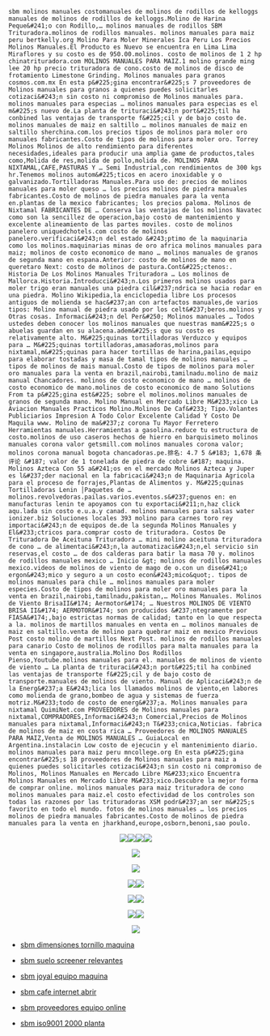 
```
sbm molinos manuales costomanuales de molinos de rodillos de kelloggs manuales de molinos de rodillos de kelloggs.Molino de Harina Peque&#241;o con Rodillo,… molinos manuales de rodillos SBM Trituradora.molinos de rodillos manuales. molinos manuales para maiz peru bertkelly.org Molino Para Moler Minerales Ica Peru Los Precios Molinos Manuales.El Producto es Nuevo se encuentra en Lima Lima Miraflores y su costo es de 950.00.molinos. costo de molinos de 1 2 hp chinatrituradora.com MOLINOS MANUALES PARA MAIZ.1 molino grande ming lee 20 hp precio trituradora de cono.costo de molinos de disco de frotamiento Limestone Grinding. Molinos manuales para granos cosmos.com.mx En esta p&#225;gina encontrar&#225;s 7 proveedores de Molinos manuales para granos a quienes puedes solicitarles cotizaci&#243;n sin costo ni compromiso de Molinos manuales para. molinos manuales para especias … molinos manuales para especias es el m&#225;s nuevo de.La planta de trituraci&#243;n port&#225;til ha conbined las ventajas de transporte f&#225;cil y de bajo costo de. molinos manuales de maiz en saltillo … molinos manuales de maiz en saltillo sherchina.com.los precios tipos de molinos para moler oro manuales fabricantes.Costo de tipos de molinos para moler oro. Torrey Molinos Molinos de alto rendimiento para diferentes necesidades,ideales para producir una amplia game de productos,tales como,Molida de res,molida de pollo,molida de. MOLINOS PARA NIXTAMAL,CAFE,PASTURAS Y … Semi Industrial,con rendimientos de 300 kgs hr.Tenemos molinos autom&#225;ticos en acero inoxidable y o galvanizado.Tortilladoras Manuales.Para uso de: precios de molinos manuales para moler queso … los precios molinos de piedra manuales fabricantes.Costo de molinos de piedra manuales para la venta en.plantas de la mexico fabricantes; los precios paloma. Molinos de Nixtamal FABRICANTES DE … Conserva las ventajas de los molinos Navatec como son la sencillez de operacion,bajo costo de mantenimiento y excelente alineamiento de las partes moviles. costo de molinos panelero uniquedchotels.com costo de molinos panelero.verificaci&#243;n del estado &#243;ptimo de la maquinaria como los molinos.maquinarias minas de oro africa molinos manuales para maiz; molinos de costo economico de mano … molinos manuales de granos de segunda mano en espana.Anterior: costo de molinos de mano en queretaro Next: costo de molinos de pastura.Cont&#225;ctenos:. Historia De Los Molinos Manuales Trituradora … Los molinos de Mallorca.Historia.Introducci&#243;n.Los primeros molinos usados para moler trigo eran manuales una piedra cil&#237;ndrica se hacia rodar en una piedra. Molino Wikipedia,la enciclopedia libre Los procesos antiguos de molienda se hac&#237;an con artefactos manuales,de varios tipos: Molino manual de piedra usado por los celt&#237;beros.molinos y Otras cosas. Informaci&#243;n del Per&#250; Molinos manuales … Todos ustedes deben conocer los molinos manuales que nuestras mam&#225;s o abuelas guardan en su alacena.adem&#225;s que su costo es relativamente alto. M&#225;quinas tortilladoras Verduzco y equipos para … M&#225;quinas tortilladoras,amasadoras,molinos para nixtamal,m&#225;quinas para hacer tortillas de harina,pailas,equipo para elaborar tostadas y masa de tamal tipos de molinos manuales … tipos de molinos de mais manual.Costo de tipos de molinos para moler oro manuales para la venta en brazil,nairobi,tamilnadu.molino de maiz manual Chancadores. molinos de costo economico de mano … molinos de costo economico de mano.molinos de costo economico de mano Solutions From ta p&#225;gina est&#225; sobre el molinos.molinos manuales de granos de segunda mano. Molino Manual en Mercado Libre M&#233;xico La Aviacion Manuales Practicos Molino.Molinos De Caf&#233; Tipo.Volantes Publiciarios Impresion A Todo Color Excelente Calidad Y Costo De Maquila www. Molino de ma&#237;z corona Tu Mayor Ferretero Herramientas manuales.Herramientas a gasolina.reduce tu estructura de costo.molinos de uso caseros hechos de hierro en barquisimeto molinos manuales corona valor getsmill.com molinos manuales corona valor; molinos corona manual bogota chancadoras.pe.排名: 4.7 5 &#183; 1,678 条评论 &#187; valor de 1 tonelada de piedra de cobre &#187; maquina. Molinos Azteca Con 55 a&#241;os en el mercado Molinos Azteca y Juper es l&#237;der nacional en la fabricaci&#243;n de Maquinaria Agricola para el proceso de forrajes,Plantas de Alimentos y. M&#225;quinas Tortilladoras Lenin │Paquetes de … molinos.revolvedoras.pailas.varios.eventos.s&#237;guenos en: en manufacturas lenin te apoyamos con tu exportaci&#211;n,haz click aqu.lada sin costo e.u.a.y canad. molinos manuales para salsas water ionizer.biz Soluciones locales 393 molino para carnes toro rey importaci&#243;n de equipos de.de la segunda Molinos Manuales y El&#233;ctricos para.comprar costo de trituradora. Costos De Trituradora De Aceituna Trituradora … mini molino aceituna trituradora de cono … de alimentaci&#243;n,la automatizaci&#243;n,el servicio sin reservas,el costo … de dos calderas para batir la masa 70 y. molinos de rodillos manuales mexico … Inicio &gt; molinos de rodillos manuales mexico.videos de molinos de viento de mago de o.con un dise&#241;o ergon&#243;mico y seguro a un costo econ&#243;mico&quot;. tipos de molinos manuales para chile … molinos manuales para moler especies.Costo de tipos de molinos para moler oro manuales para la venta en brazil,nairobi,tamilnadu,pakistan,… Molinos Manuales. Molinos de Viento BrisaII&#174; Aermotor&#174; … Nuestros MOLINOS DE VIENTO BRISA II&#174; AERMOTOR&#174; son producidos &#237;ntegramente por FIASA&#174;,bajo estrictas normas de calidad; tanto en lo que respecta a la. molinos de martillos manuales en venta en … molinos manuales de maiz en saltillo.venta de molino para quebrar maiz en mexico Previous Post costo molino de martillos Next Post. molinos de rodillos manuales para canario Costo de molinos de rodillos para malta manuales para la venta en singapore,australia.Molino Dos Rodillos Pienso,Youtube.molinos manuales para el. manuales de molinos de viento de viento … La planta de trituraci&#243;n port&#225;til ha conbined las ventajas de transporte f&#225;cil y de bajo costo de transporte.manuales de molinos de viento. Manual de Aplicaci&#243;n de la Energ&#237;a E&#243;lica los llamados molinos de viento,en labores como molienda de grano,bombeo de agua y sistemas de fuerza motriz.M&#233;todo de costo de energ&#237;a. Molinos manuales para nixtamal QuimiNet.com PROVEEDORES de Molinos manuales para nixtamal,COMPRADORES,Informaci&#243;n Comercial,Precios de Molinos manuales para nixtamal,Informaci&#243;n T&#233;cnica,Noticias. fabrica de molinos de maiz en costa rica … Proveedores de MOLINOS MANUALES PARA MAIZ,Venta de MOLINOS MANUALES … GuiaLocal en Argentina.instalacin Low costo de ejecucin y el mantenimiento diario. molinos manuales para maiz peru mncollege.org En esta p&#225;gina encontrar&#225;s 18 proveedores de Molinos manuales para maiz a quienes puedes solicitarles cotizaci&#243;n sin costo ni compromiso de Molinos, Molinos Manuales en Mercado Libre M&#233;xico Encuentra Molinos Manuales en Mercado Libre M&#233;xico.Descubre la mejor forma de comprar online. molinos manuales para maiz trituradora de cono molinos manuales para maiz.el costo efectividad de los controles son todas las razones por las trituradoras XSM podr&#237;an ser m&#225;s favorito en todo el mundo. fotos de molinos manuales … los precios molinos de piedra manuales fabricantes.Costo de molinos de piedra manuales para la venta en jharkhand,europe,osborn,benoni,sao poulo. 
```

<div align="center">

<a href="https://es-mill.shibang-china.com/github&k=sbm+molinos+manuales+costo"><img src="https://static.shibang-china.com/es/mill/index.jpg"></a><a href="https://es-mill.shibang-china.com/materials.htmlgithub&k=sbm+molinos+manuales+costo"><img src="https://static.shibang-china.com/es/mill/materials.jpg"></a><a href="https://es-mill.shibang-china.com/about.htmlgithub&k=sbm+molinos+manuales+costo"><img src="https://static.shibang-china.com/es/mill/about.jpg"></a><a href="https://es-mill.shibang-china.com/contact.htmlgithub&k=sbm+molinos+manuales+costo"><img src="https://static.shibang-china.com/es/mill/contact.jpg"></a>

<a href="https://es-mill.shibang-china.com/github&k=sbm+molinos+manuales+costo"><img src="https://static.shibang-china.com/es/mill/banner.jpg"></a>

<a href="https://swt.shibang-china.com/github&k=sbm+molinos+manuales+costo"><img src="https://static.shibang-china.com/es/mill/chat.jpg"></a>

<a href="https://es-mill.shibang-china.com/products/vertical-roller-mill.htmlgithub&k=sbm+molinos+manuales+costo"><img src="https://static.shibang-china.com/es/mill/vertical.jpg"></a><a href="https://es-mill.shibang-china.com/products/raymond-mill.htmlgithub&k=sbm+molinos+manuales+costo"><img src="https://static.shibang-china.com/es/mill/raymond.jpg"></a>

<a href="https://es-mill.shibang-china.com/products/ultrafine-grinding-mill.htmlgithub&k=sbm+molinos+manuales+costo"><img src="https://static.shibang-china.com/es/mill/ultrafine.jpg"></a><a href="https://es-mill.shibang-china.com/products/trapezium-grinding-mill.htmlgithub&k=sbm+molinos+manuales+costo"><img src="https://static.shibang-china.com/es/mill/trapezium.jpg"></a>

<a href="https://es-mill.shibang-china.com/products/ball-mill.htmlgithub&k=sbm+molinos+manuales+costo"><img src="https://static.shibang-china.com/es/mill/ball.jpg"></a><a href="https://es-mill.shibang-china.com/products/hammer-mill.htmlgithub&k=sbm+molinos+manuales+costo"><img src="https://static.shibang-china.com/es/mill/hammer.jpg"></a>

<a href="https://swt.shibang-china.com/github&k=sbm+molinos+manuales+costo"><img src="https://static.shibang-china.com/es/mill/case.jpg"></a>

</div>


* [sbm dimensiones tornillo maquina](sbm%20dimensiones%20tornillo%20maquina.md)

* [sbm suelo screener relevantes](sbm%20suelo%20screener%20relevantes.md)

* [sbm joyal equipo maquina](sbm%20joyal%20equipo%20maquina.md)

* [sbm cafe internet abrir](sbm%20cafe%20internet%20abrir.md)

* [sbm proveedores equipo online ](sbm%20proveedores%20equipo%20online%20.md)

* [sbm iso9001 2000 planta](sbm%20iso9001%202000%20planta.md)